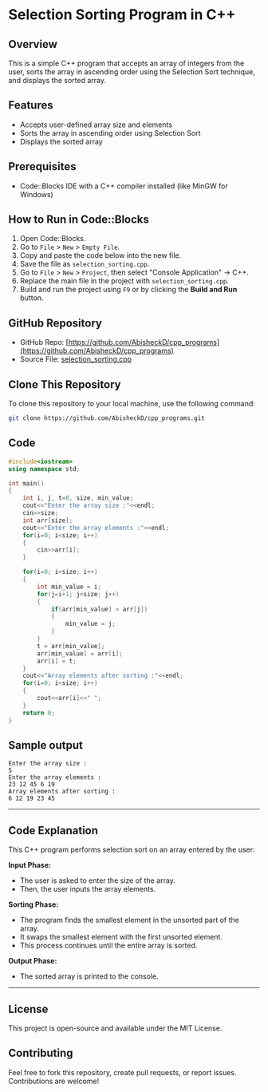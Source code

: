 # Selection Sorting Program in C++

## Overview

This is a simple C++ program that accepts an array of integers from the user, sorts the array in ascending order using the Selection Sort technique, and displays the sorted array.

## Features

- Accepts user-defined array size and elements  
- Sorts the array in ascending order using Selection Sort  
- Displays the sorted array  

## Prerequisites

- Code::Blocks IDE with a C++ compiler installed (like MinGW for Windows)  

## How to Run in Code::Blocks

1. Open Code::Blocks.  
2. Go to `File` > `New` > `Empty File`.  
3. Copy and paste the code below into the new file.  
4. Save the file as `selection_sorting.cpp`.  
5. Go to `File` > `New` > `Project`, then select "Console Application" → C++.  
6. Replace the main file in the project with `selection_sorting.cpp`.  
7. Build and run the project using `F9` or by clicking the **Build and Run** button.

## GitHub Repository

- GitHub Repo: [https://github.com/AbisheckD/cpp_programs](https://github.com/AbisheckD/cpp_programs)  
- Source File: [selection_sorting.cpp](https://github.com/AbisheckD/cpp_programs/blob/main/selection_sorting.cpp)

## Clone This Repository

To clone this repository to your local machine, use the following command:
```bash
git clone https://github.com/AbisheckD/cpp_programs.git
```

## Code
```cpp
#include<iostream>
using namespace std;

int main()
{
    int i, j, t=0, size, min_value;
    cout<<"Enter the array size :"<<endl;
    cin>>size;
    int arr[size];
    cout<<"Enter the array elements :"<<endl;
    for(i=0; i<size; i++)
    {
        cin>>arr[i];
    }

    for(i=0; i<size; i++)
    {
        int min_value = i;
        for(j=i+1; j<size; j++)
        {
            if(arr[min_value] > arr[j])
            {
                min_value = j;
            }
        }
        t = arr[min_value];
        arr[min_value] = arr[i];
        arr[i] = t;
    }
    cout<<"Array elements after sorting :"<<endl;
    for(i=0; i<size; i++)
    {
        cout<<arr[i]<<" ";
    }
    return 0;
}
```

## Sample output
```
Enter the array size :
5
Enter the array elements :
23 12 45 6 19
Array elements after sorting :
6 12 19 23 45
```

---

## Code Explanation

This C++ program performs selection sort on an array entered by the user:

**Input Phase:**

- The user is asked to enter the size of the array.
- Then, the user inputs the array elements.

**Sorting Phase:**

- The program finds the smallest element in the unsorted part of the array.
- It swaps the smallest element with the first unsorted element.
- This process continues until the entire array is sorted.

**Output Phase:**

- The sorted array is printed to the console.

---

## License

This project is open-source and available under the MIT License.

## Contributing

Feel free to fork this repository, create pull requests, or report issues. Contributions are welcome!

